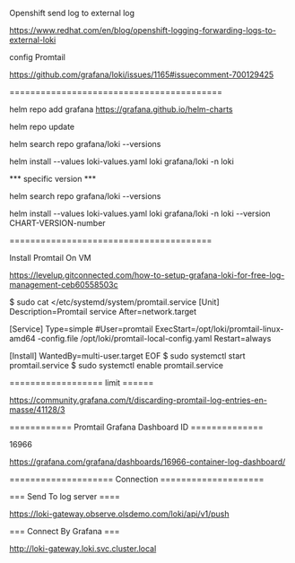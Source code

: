 Openshift send log to external log 

https://www.redhat.com/en/blog/openshift-logging-forwarding-logs-to-external-loki

config Promtail 

https://github.com/grafana/loki/issues/1165#issuecomment-700129425 

=========================================

helm repo add grafana https://grafana.github.io/helm-charts


helm repo update

helm search repo grafana/loki --versions

helm install --values loki-values.yaml loki grafana/loki -n loki 

 *** specific version *** 

helm search repo grafana/loki --versions

helm install --values loki-values.yaml loki grafana/loki -n loki --version CHART-VERSION-number

=======================================

Install Promtail On VM     

https://levelup.gitconnected.com/how-to-setup-grafana-loki-for-free-log-management-ceb60558503c 

$ sudo cat <<EOF >/etc/systemd/system/promtail.service
[Unit] 
Description=Promtail service 
After=network.target 
 
[Service] 
Type=simple 
#User=promtail 
ExecStart=/opt/loki/promtail-linux-amd64 -config.file /opt/loki/promtail-local-config.yaml 
Restart=always 
 
[Install] 
WantedBy=multi-user.target
EOF
$ sudo systemctl start promtail.service
$ sudo systemctl enable promtail.service



==================  limit ======

https://community.grafana.com/t/discarding-promtail-log-entries-en-masse/41128/3 


============ Promtail Grafana Dashboard ID ==============

16966 

https://grafana.com/grafana/dashboards/16966-container-log-dashboard/ 

==================== Connection ====================

=== Send To log server ====

https://loki-gateway.observe.olsdemo.com/loki/api/v1/push

=== Connect By Grafana ===

http://loki-gateway.loki.svc.cluster.local
